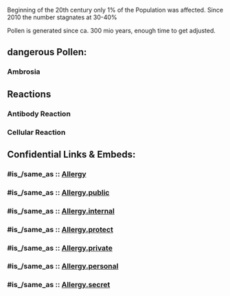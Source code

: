 
Beginning of the 20th century only 1% of the Population was affected. 
Since 2010 the number stagnates at 30-40% 


Pollen is generated since ca. 300 mio years, enough time to get adjusted. 

## dangerous Pollen: 

### Ambrosia 

### 


## Reactions 

### Antibody Reaction 


### Cellular Reaction 


## Confidential Links & Embeds: 

### #is_/same_as :: [Allergy](/_Standards/bio/Medicine/Health/Allergy.md) 

### #is_/same_as :: [Allergy.public](/_public/bio/Medicine/Health/Allergy.public.md) 

### #is_/same_as :: [Allergy.internal](/_internal/bio/Medicine/Health/Allergy.internal.md) 

### #is_/same_as :: [Allergy.protect](/_protect/bio/Medicine/Health/Allergy.protect.md) 

### #is_/same_as :: [Allergy.private](/_private/bio/Medicine/Health/Allergy.private.md) 

### #is_/same_as :: [Allergy.personal](/_personal/bio/Medicine/Health/Allergy.personal.md) 

### #is_/same_as :: [Allergy.secret](/_secret/bio/Medicine/Health/Allergy.secret.md)

